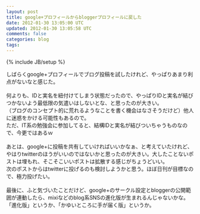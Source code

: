 ```yaml
---
layout: post
title: google+プロフィールからbloggerプロフィールに戻した
date: 2012-01-30 13:05:00 UTC
updated: 2012-01-30 13:05:58 UTC
comments: false
categories: blog
tags: 
---
```

{% include JB/setup %}

しばらくgoogle+プロフィールでブログ投稿を試したけれど、やっぱりあまり利点がないなと感じた。<br /><br />何よりも、IDと実名を紐付けてしまう状態だったので、やっぱりIDと実名が結びつかないよう最低限の気遣いはしないとな、と思ったのが大きい。<br />（ブログのコンセプト的に荒れるようなことを書く機会はなさそうだけど）他人に迷惑をかける可能性もあるので。<br />ただ、IT系の勉強会に参加してると、結構IDと実名が結びついちゃうものなので、今更ではあるｗ<br /><br />あとは、google+に投稿を共有していければいいかなぁ、と考えていたけれど、やはりtwitterのほうがいいのではないかと思ったのが大きい。大したことないポストは埋もれ、そこそこいいポストは拡散する感じがちょうどいい。<br />次のポストからはtwitterに投げるのも検討しようかと思う。ほぼ日刊が目標なので、極力投げたい。<br /><br />最後に、ふと気づいたことだけど、google+のサークル設定とbloggerの公開範囲が連動したら、mixiなどのblog系SNSの進化版が生まれるんじゃないかな。<br />「進化版」というか、「かゆいところに手が届く版」というか。